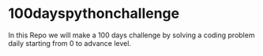 # 100dayspythonchallenge
In this Repo we will make a 100 days challenge by solving a coding problem daily starting from 0 to advance level. 
